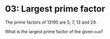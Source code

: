 # 03: Largest prime factor

The prime factors of 13195 are 5, 7, 13 and 29.

What is the largest prime factor of the given `num`?

